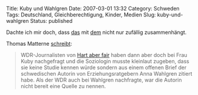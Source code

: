 Title: Kuby und Wahlgren
Date: 2007-03-01 13:32
Category: Schweden
Tags: Deutschland, Gleichberechtigung, Kinder, Medien
Slug: kuby-und-wahlgren
Status: published

Dachte ich mir doch, dass
[das](http://www.fiket.de/2007/02/26/die-wahnsinnigen-schweden/) mit
[dem](http://www.fiket.de/2007/02/13/hoelle-schweden/) nicht nur
zufällig zusammenhängt.

Thomas Matterne
[schreibt](http://thomas-matterne.de/index.php?/archives/831-Die-Schweden-sind-nicht-gestoert.html):

> WDR-Journalisten von [Hart aber
> fair](http://www.wdr.de/tv/hartaberfair05/aktuell/index.phtml) haben
> dann aber doch bei Frau Kuby nachgefragt und die Soziologin musste
> kleinlaut zugeben, dass sie keine Studie kennen würde sondern aus
> einem offenen Brief der schwedischen Autorin von Erziehungsratgebern
> Anna Wahlgren zitiert habe. Als der WDR auch bei Wahlgren nachfragte,
> war die Autorin nicht bereit eine Quelle zu nennen.

